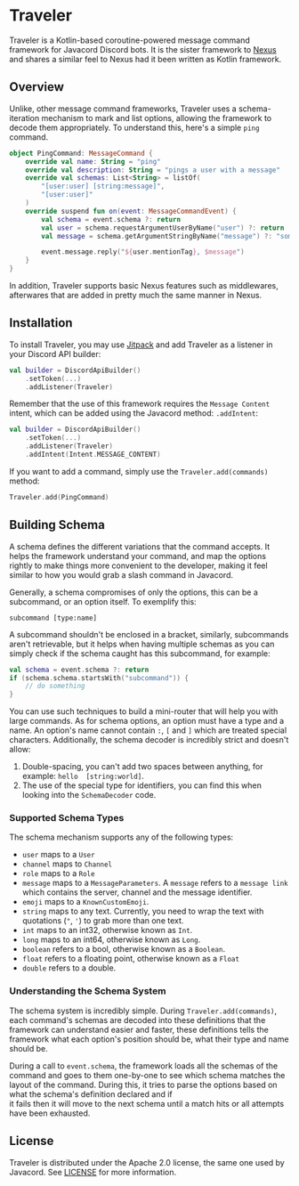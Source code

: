 # Traveler

Traveler is a Kotlin-based coroutine-powered message command framework for Javacord Discord bots. It is the sister framework to 
[Nexus](https://github.com/ShindouMihou/Nexus) and shares a similar feel to Nexus had it been written as Kotlin 
framework.

## Overview

Unlike, other message command frameworks, Traveler uses a schema-iteration mechanism to mark and list options, allowing 
the framework to decode them appropriately. To understand this, here's a simple `ping` command.
```kotlin
object PingCommand: MessageCommand {
    override val name: String = "ping"
    override val description: String = "pings a user with a message"
    override val schemas: List<String> = listOf(
        "[user:user] [string:message]",
        "[user:user]"
    )
    override suspend fun on(event: MessageCommandEvent) {
        val schema = event.schema ?: return
        val user = schema.requestArgumentUserByName("user") ?: return
        val message = schema.getArgumentStringByName("message") ?: "someone wanted to tell you something."

        event.message.reply("${user.mentionTag}, $message")
    }
}
```

In addition, Traveler supports basic Nexus features such as middlewares, afterwares that are added in pretty much the 
same manner in Nexus.

## Installation

To install Traveler, you may use [Jitpack](https://jitpack.io/#pw.mihou/Traveler) and add Traveler as a listener in your 
Discord API builder:
```kotlin
val builder = DiscordApiBuilder()
    .setToken(...)
    .addListener(Traveler)
```

Remember that the use of this framework requires the `Message Content` intent, which can be added using the Javacord 
method: `.addIntent`:
```kotlin
val builder = DiscordApiBuilder()
    .setToken(...)
    .addListener(Traveler)
    .addIntent(Intent.MESSAGE_CONTENT)
```

If you want to add a command, simply use the `Traveler.add(commands)` method:
```kotlin
Traveler.add(PingCommand)
```

## Building Schema

A schema defines the different variations that the command accepts. It helps the framework understand your command, and 
map the options rightly to make things more convenient to the developer, making it feel similar to how you would grab a 
slash command in Javacord.

Generally, a schema compromises of only the options, this can be a subcommand, or an option itself. To exemplify this:
```text
subcommand [type:name]
```

A subcommand shouldn't be enclosed in a bracket, similarly, subcommands aren't retrievable, but it helps when having multiple schemas 
as you can simply check if the schema caught has this subcommand, for example:
```kotlin
val schema = event.schema ?: return
if (schema.schema.startsWith("subcommand")) {
    // do something
}
```

You can use such techniques to build a mini-router that will help you with large commands. As for schema options, an option must have a 
type and a name. An option's name cannot contain `:`, `[` and `]` which are treated special characters. Additionally, the schema decoder 
is incredibly strict and doesn't allow:
1. Double-spacing, you can't add two spaces between anything, for example: `hello  [string:world]`.
2. The use of the special type for identifiers, you can find this when looking into the `SchemaDecoder` code.

### Supported Schema Types
The schema mechanism supports any of the following types:
- `user` maps to a `User`
- `channel` maps to `Channel`
- `role` maps to a `Role`
- `message` maps to a `MessageParameters`. A `message` refers to a `message link` which contains the server, channel and the message identifier.
- `emoji` maps to a `KnownCustomEmoji`.
- `string` maps to any text. Currently, you need to wrap the text with quotations (`"`, `'`) to grab more than one text.
- `int` maps to an int32, otherwise known as `Int`.
- `long` maps to an int64, otherwise known as `Long`.
- `boolean` refers to a bool, otherwise known as a `Boolean`.
- `float` refers to a floating point, otherwise known as a `Float`
- `double` refers to a double.

### Understanding the Schema System

The schema system is incredibly simple. During `Traveler.add(commands)`, each command's schemas are decoded into these definitions 
that the framework can understand easier and faster, these definitions tells the framework what each option's position should be, what 
their type and name should be.

During a call to `event.schema`, the framework loads all the schemas of the command and goes to them one-by-one to see which schema 
matches the layout of the command. During this, it tries to parse the options based on what the schema's definition declared and if  
it fails then it will move to the next schema until a match hits or all attempts have been exhausted.

## License

Traveler is distributed under the Apache 2.0 license, the same one used by Javacord. See [LICENSE](LICENSE) for more information.